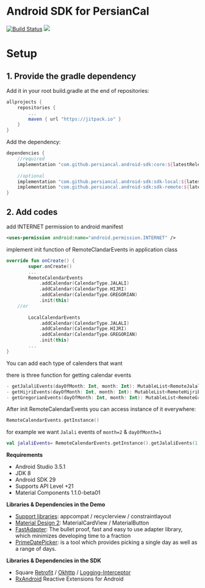 # Android SDK for PersianCal
[![Build Status](https://travis-ci.org/persiancal/android-sdk.svg?branch=master)](https://travis-ci.org/persiancal/android-sdk)
[![](https://jitpack.io/v/persiancal/android-sdk.svg)](https://jitpack.io/#persiancal/android-sdk)

# Setup
## 1. Provide the gradle dependency
Add it in your root build.gradle at the end of repositories:
```gradle
allprojects {
	repositories {
		...
		maven { url "https://jitpack.io" }
	}
}
```
Add the dependency:
```gradle
dependencies {
    //required
    implementation "com.github.persiancal.android-sdk:core:${latestRelease}"
    
    //optional
    implementation "com.github.persiancal.android-sdk:sdk-local:${latestRelease}"
    implementation "com.github.persiancal.android-sdk:sdk-remote:${latestRelease}"
}
```

## 2. Add codes

add INTERNET permission to android manifest
```xml
<uses-permission android:name="android.permission.INTERNET" />
```
implement init function of RemoteClandarEvents in application class
```kotlin
override fun onCreate() {
        super.onCreate()
        ...
        RemoteCalendarEvents
            .addCalendar(CalendarType.JALALI)
            .addCalendar(CalendarType.HIJRI)
            .addCalendar(CalendarType.GREGORIAN)
            .init(this)
	//or
	
        LocalCalendarEvents
            .addCalendar(CalendarType.JALALI)
            .addCalendar(CalendarType.HIJRI)
            .addCalendar(CalendarType.GREGORIAN)
            .init(this)
        ...
}
```
You can add each type of calenders that want

there is three function for getting calendar events
```kotlin
- getJalaliEvents(dayOfMonth: Int, month: Int): MutableList<RemoteJalaliEventsDb>?
- getHijriEvents(dayOfMonth: Int, month: Int): MutableList<RemoteHijriEventsDb>?
- getGregorianEvents(dayOfMonth: Int, month: Int): MutableList<RemoteGregorianEventsDb>?
```
After init RemoteCalendarEvents you can access instance of it everywhere:
```kotlin
RemoteCalendarEvents.getInstance()
```
for example we want `Jalali` events of `month=2` & `dayOfMonth=1`
```kotlin
val jalaliEvents= RemoteCalendarEvents.getInstance().getJalaliEvents(1,2)
```

**Requirements**
- Android Studio 3.5.1
- JDK 8
- Android SDK 29
- Supports API Level +21
- Material Components 1.1.0-beta01

**Libraries & Dependencies in the Demo**
- [Support libraries]: appcompat / recyclerview / constraintlayout
- [Material Design 2]: MaterialCardView / MaterialButton 
- [FastAdapter]: The bullet proof, fast and easy to use adapter library, which minimizes developing time to a fraction
- [PrimeDatePicker]: is a tool which provides picking a single day as well as a range of days.

**Libraries & Dependencies in the SDK**
- Square [Retrofit] / [Okhttp] / [Logging-Interceptor]
- [RxAndroid] Reactive Extensions for Android

[Support libraries]: https://developer.android.com/jetpack/androidx/
[Material Design 2]: https://material.io/develop/android/
[FastAdapter]: https://github.com/mikepenz/FastAdapter
[PrimeDatePicker]: https://github.com/aminography/PrimeDatePicker
[Retrofit]: https://github.com/square/retrofit
[Okhttp]: https://github.com/square/okhttp
[Logging-Interceptor]: https://github.com/square/okhttp/tree/master/okhttp-logging-interceptor
[RxAndroid]: https://github.com/ReactiveX/RxAndroid
